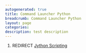 ```yaml
---
autogenerated: true
title: Command Launcher Python
breadcrumb: Command Launcher Python
layout: page
categories: 
description: test description
---
```


1.  REDIRECT [Jython Scripting](Jython_Scripting "wikilink")
